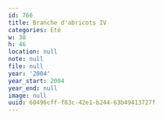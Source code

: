 ```yaml
---
id: 766
title: Branche d'abricots IV
categories: Eté
w: 38
h: 46
location: null
note: null
file: null
year: '2004'
year_start: 2004
year_end: null
image: null
uuid: 60496cff-f83c-42e1-b244-63b49413727f
---
```


